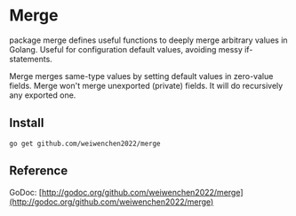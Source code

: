 # Merge

package merge defines useful functions to deeply merge arbitrary values in Golang. Useful for configuration default values, avoiding messy if-statements.

Merge merges same-type values by setting default values in zero-value fields. Merge won't merge unexported (private) fields. It will do recursively any exported one.

## Install

`go get github.com/weiwenchen2022/merge`

## Reference

GoDoc: [http://godoc.org/github.com/weiwenchen2022/merge](http://godoc.org/github.com/weiwenchen2022/merge)
